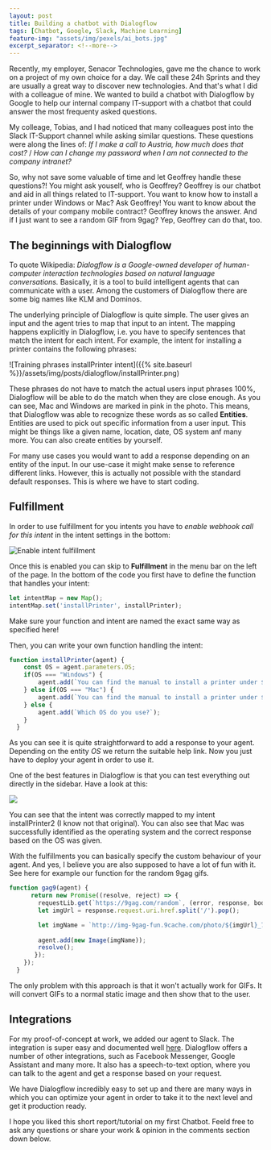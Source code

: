 ```yaml
---
layout: post
title: Building a chatbot with Dialogflow
tags: [Chatbot, Google, Slack, Machine Learning]
feature-img: "assets/img/pexels/ai_bots.jpg"
excerpt_separator: <!--more-->
---
```


Recently, my employer, Senacor Technologies, gave me the chance to work on a project of my own choice for a day. We call these 24h Sprints and they are usually a great way to discover new technologies. And that's what I did with a colleague of mine. We wanted to build a chatbot with Dialogflow by Google to help our internal company IT-support with a chatbot that could answer the most frequenty asked questions. 
<!--more-->
My colleage, Tobias, and I had noticed that many colleagues post into the Slack IT-Support channel while asking similar questions. These questions were along the lines of: *If I make a call to Austria, how much does that cost?* / *How can I change my password when I am not connected to the company intranet?*

So, why not save some valuable of time and let Geoffrey handle these questions?! You might ask youself, who is Geoffrey? Geoffrey is our chatbot and aid in all things related to IT-support. You want to know how to install a printer under Windows or Mac? Ask Geoffrey! You want to know about the details of your company mobile contract? Geoffrey knows the answer. And if I just want to see a random GIF from 9gag? Yep, Geoffrey can do that, too.

## The beginnings with Dialogflow

To quote Wikipedia: *Dialogflow is a Google-owned developer of human-computer interaction technologies based on natural language conversations.* Basically, it is a tool to build intelligent agents that can communicate with a user. Among the customers of Dialogflow there are some big names like KLM and Dominos. 

The underlying principle of Dialogflow is quite simple. The user gives an input and the agent tries to map that input to an intent. The mapping happens explicitly in Dialogflow, i.e. you have to specify sentences that match the intent for each intent. For example, the intent for installing a printer contains the following phrases:

![Training phrases installPrinter intent]({{% site.baseurl %}}/assets/img/posts/dialogflow/installPrinter.png)

These phrases do not have to match the actual users input phrases 100%, Dialogflow will be able to do the match when they are close enough. As you can see, Mac and Windows are marked in pink in the photo. This means, that Dialogflow was able to recognize these words as so called **Entities**. Entities are used to pick out specific information from a user input. This might be things like a given name, location, date, OS system anf many more. You can also create entities by yourself. 

For many use cases you would want to add a response depending on an entity of the input. In our use-case it might make sense to reference different links. However, this is actually not possible with the standard default responses. This is where we have to start coding.

## Fulfillment

In order to use fulfillment for you intents you have to *enable webhook call for this intent* in the intent settings in the bottom:

![Enable intent fulfillment]({{%site.baseurl%}}/assets/img/posts/dialogflow/fulfillment.png)

Once this is enabled you can skip to **Fulfillment** in the menu bar on the left of the page. In the bottom of the code you first have to define the function that handles your intent:

```javascript
let intentMap = new Map();
intentMap.set('installPrinter', installPrinter);
```

Make sure your function and intent are named the exact same way as specified here!

Then,  you can write your own function handling the intent:

```javascript
function installPrinter(agent) {
    const OS = agent.parameters.OS;
    if(OS === "Windows") {
        agent.add(`You can find the manual to install a printer under ${OS} here 					https://www.laptopmag.com/articles/add-printer-windows-10`);
    } else if(OS === "Mac") {
        agent.add(`You can find the manual to install a printer under ${OS} here 					https://support.apple.com/kb/ph25081`);
    } else {
        agent.add(`Which OS do you use?`);
    }   
  }
```

As you can see it is quite straightforward to add a response to your agent. Depending on the entity *OS* we return the suitable help link. Now you just have to deploy your agent in order to use it. 

One of the best features in Dialogflow is that you can test everything out directly in the sidebar. Have a look at this: 

![]({{%site.baseurl%}}/assets/img/posts/dialogflow/userInteraction.png)

You can see that the intent was correctly mapped to my intent installPrinter2 (I know not that original). You can also see that Mac was successfully identified as the operating system and the correct response based on the OS was given. 

With the fulfillments you can basically specify the custom behaviour of your agent. And yes, I believe you are also supposed to have a lot of fun with it. See here for example our function for the random 9gag gifs.

```javascript
function gag9(agent) {
      return new Promise((resolve, reject) => {
        requestLib.get(`https://9gag.com/random`, (error, response, body) => {
        let imgUrl = response.request.uri.href.split('/').pop();

        let imgName = `http://img-9gag-fun.9cache.com/photo/${imgUrl}_700b.png`;
        
        agent.add(new Image(imgName));
        resolve();
       });
    }); 
  }
```

The only problem with this approach is that it won't actually work for GIFs. It will convert GIFs to a normal static image and then show that to the user. 

## Integrations

For my proof-of-concept at work, we added our agent to Slack. The integration is super easy and documented well [here](https://dialogflow.com/docs/integrations/slack). Dialogflow offers a number of other integrations, such as Facebook Messenger, Google Assistant and many more. It also has a speech-to-text option, where you can talk to the agent and get a response based on your request. 

We have Dialogflow incredibly easy to set up and there are many ways in which you can optimize your agent in order to take it to the next level and get it production ready.

I hope you liked this short report/tutorial on my first Chatbot. Feeld free to ask any questions or share your work & opinion in the comments section down below. 



